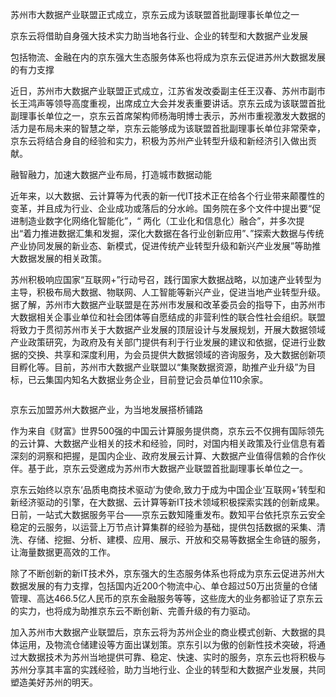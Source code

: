 苏州市大数据产业联盟正式成立，京东云成为该联盟首批副理事长单位之一

京东云将借助自身强大技术实力助当地各行业、企业的转型和大数据产业发展

包括物流、金融在内的京东强大生态服务体系也将成为京东云促进苏州大数据发展的有力支撑

近日，苏州市大数据产业联盟正式成立，江苏省发改委副主任王汉春、苏州市副市长王鸿声等领导高度重视，出席成立大会并发表重要讲话。京东云成为该联盟首批副理事长单位之一，京东云首席架构师杨海明博士表示，苏州市重视激发大数据的活力是布局未来的智慧之举，京东云能够成为该联盟首批副理事长单位非常荣幸，京东云将结合身自的经验和实力，积极为苏州产业转型升级和新经济引入做出贡献。

融智融力，加速大数据产业布局，打造城市数据动能

近年来，以大数据、云计算等为代表的新一代IT技术正在给各个行业带来颠覆性的变革，并且成为行业、企业成功或落后的分水岭。国务院在多个文件中提出要“促进制造业数字化网络化智能化”，“ 两化（工业化和信息化）融合”，并多次提出“着力推进数据汇集和发掘，深化大数据在各行业创新应用”、”探索大数据与传统产业协同发展的新业态、新模式，促进传统产业转型升级和新兴产业发展”等助推大数据发展的相关政策。

苏州积极响应国家“互联网+”行动号召，践行国家大数据战略，以加速产业转型为主导，积极布局大数据、物联网、人工智能等新兴产业，促进当地产业转型升级。据了解，苏州市大数据产业联盟是在苏州市发展和改革委员会的指导下，由苏州市大数据相关企事业单位和社会团体等自愿结成的非营利性的联合性社会组织。联盟将致力于贯彻苏州市关于大数据产业发展的顶层设计与发展规划，开展大数据领域产业政策研究，为政府及有关部门提供有利于行业发展的建议和依据，促进行业数据的交换、共享和深度利用，为会员提供大数据领域的咨询服务，及大数据创新项目孵化等。目前，苏州市大数据产业联盟以“集聚数据资源，助推产业升级”为目标，已云集国内知名大数据业务企业，目前登记会员单位110余家。

![]()

京东云加盟苏州大数据产业，为当地发展搭桥铺路

作为来自《财富》世界500强的中国云计算服务提供商，京东云不仅拥有国际领先的云计算、大数据产业相关的技术和经验，同时，对国内相关政策及行业信息有着深刻的洞察和把握，是国内企业、政府发展云计算、大数据产业值得信赖的合作伙伴。基于此，京东云受邀成为苏州市大数据产业联盟首批副理事长单位之一。

京东云始终以京东‘品质电商技术驱动’为使命,致力于成为中国企业‘互联网+’转型和新经济驱动的引擎，在大数据、云计算等新IT技术领域积极探索实践的创新成果。日前，一站式大数据服务平台——京东云数知隆重发布。数知平台依托京东云安全稳定的云服务，以运营上万节点计算集群的经验为基础，提供包括数据的采集、清洗、存储、挖掘、分析、建模、应用、展示、开放和交易等数据全生命链的服务，让海量数据更高效的工作。

除了不断创新的新IT技术外，京东强大的生态服务体系也将成为京东云促进苏州大数据发展的有力支撑，包括国内近200个物流中心、单仓超过50万出货量的仓储管理、高达466.5亿人民币的京东金融服务等等，这些庞大的业务都验证了京东云的实力，也将成为助推京东云不断创新、完善升级的有力驱动。

加入苏州市大数据产业联盟后，京东云将为苏州企业的商业模式创新、大数据的具体运用，及物流仓储建设等方面出谋划策。京东引以为傲的创新性技术突破，将通过大数据技术为苏州当地提供可靠、稳定、快速、实时的服务，京东云也将积极与苏州分享其丰富的实践经验，助力当地行业、企业的转型和大数据产业发展，共同塑造美好苏州的明天。